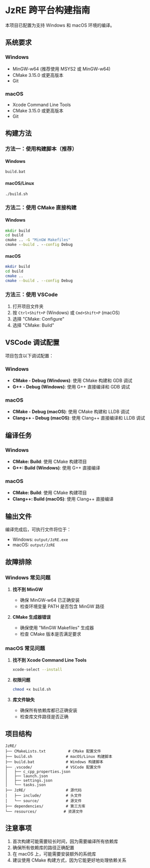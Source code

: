 # JzRE 跨平台构建指南

本项目已配置为支持 Windows 和 macOS 环境的编译。

## 系统要求

### Windows
- MinGW-w64 (推荐使用 MSYS2 或 MinGW-w64)
- CMake 3.15.0 或更高版本
- Git

### macOS
- Xcode Command Line Tools
- CMake 3.15.0 或更高版本
- Git

## 构建方法

### 方法一：使用构建脚本（推荐）

#### Windows
```cmd
build.bat
```

#### macOS/Linux
```bash
./build.sh
```

### 方法二：使用 CMake 直接构建

#### Windows
```cmd
mkdir build
cd build
cmake .. -G "MinGW Makefiles"
cmake --build . --config Debug
```

#### macOS
```bash
mkdir build
cd build
cmake ..
cmake --build . --config Debug
```

### 方法三：使用 VSCode

1. 打开项目文件夹
2. 按 `Ctrl+Shift+P` (Windows) 或 `Cmd+Shift+P` (macOS)
3. 选择 "CMake: Configure"
4. 选择 "CMake: Build"

## VSCode 调试配置

项目包含以下调试配置：

### Windows
- **CMake - Debug (Windows)**: 使用 CMake 构建和 GDB 调试
- **G++ - Debug (Windows)**: 使用 G++ 直接编译和 GDB 调试

### macOS
- **CMake - Debug (macOS)**: 使用 CMake 构建和 LLDB 调试
- **Clang++ - Debug (macOS)**: 使用 Clang++ 直接编译和 LLDB 调试

## 编译任务

### Windows
- **CMake: Build**: 使用 CMake 构建项目
- **G++: Build (Windows)**: 使用 G++ 直接编译

### macOS
- **CMake: Build**: 使用 CMake 构建项目
- **Clang++: Build (macOS)**: 使用 Clang++ 直接编译

## 输出文件

编译完成后，可执行文件将位于：
- Windows: `output/JzRE.exe`
- macOS: `output/JzRE`

## 故障排除

### Windows 常见问题

1. **找不到 MinGW**
   - 确保 MinGW-w64 已正确安装
   - 检查环境变量 PATH 是否包含 MinGW 路径

2. **CMake 生成器错误**
   - 确保使用 "MinGW Makefiles" 生成器
   - 检查 CMake 版本是否满足要求

### macOS 常见问题

1. **找不到 Xcode Command Line Tools**
   ```bash
   xcode-select --install
   ```

2. **权限问题**
   ```bash
   chmod +x build.sh
   ```

3. **库文件缺失**
   - 确保所有依赖库都已正确安装
   - 检查库文件路径是否正确

## 项目结构

```
JzRE/
├── CMakeLists.txt          # CMake 配置文件
├── build.sh               # macOS/Linux 构建脚本
├── build.bat              # Windows 构建脚本
├── .vscode/               # VSCode 配置文件
│   ├── c_cpp_properties.json
│   ├── launch.json
│   ├── settings.json
│   └── tasks.json
├── JzRE/                  # 源代码
│   ├── include/           # 头文件
│   └── source/            # 源文件
├── dependencies/          # 第三方库
└── resources/            # 资源文件
```

## 注意事项

1. 首次构建可能需要较长时间，因为需要编译所有依赖库
2. 确保所有依赖库的路径正确配置
3. 在 macOS 上，可能需要安装额外的系统库
4. 建议使用 CMake 构建方式，因为它能更好地处理依赖关系 